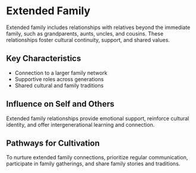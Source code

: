 # Extended Family

Extended family includes relationships with relatives beyond the immediate family, such as grandparents, aunts, uncles, and cousins. These relationships foster cultural continuity, support, and shared values.

## Key Characteristics

- Connection to a larger family network
- Supportive roles across generations
- Shared cultural and family traditions

## Influence on Self and Others

Extended family relationships provide emotional support, reinforce cultural identity, and offer intergenerational learning and connection.

## Pathways for Cultivation

To nurture extended family connections, prioritize regular communication, participate in family gatherings, and share family stories and traditions.
